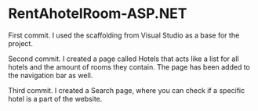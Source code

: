 # RentAhotelRoom-ASP.NET

First commit.
I used the scaffolding from Visual Studio as a base for the project.

Second commit.
I created a page called Hotels that acts like a list for all hotels and the amount of rooms 
they contain. The page has been added to the navigation bar as well.

Third commit.
I created a Search page, where you can check if a specific hotel is a part of the website.